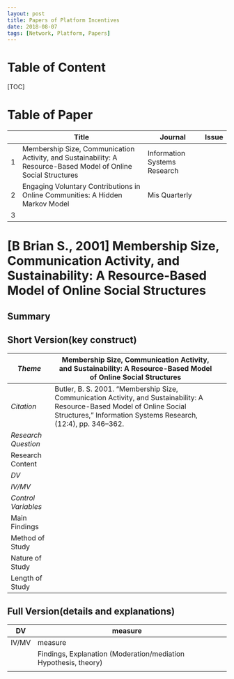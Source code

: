 ```yaml
---
layout: post
title: Papers of Platform Incentives
date: 2018-08-07
tags: [Network, Platform, Papers]
---
```


# Table of Content

[TOC]

# Table of Paper

|      | Title                                                        | Journal                      | Issue |
| :--- | ------------------------------------------------------------ | ---------------------------- | ----- |
| 1    | Membership Size, Communication Activity, and Sustainability: A Resource-Based Model of Online Social Structures | Information Systems Research |       |
| 2    | Engaging Voluntary Contributions in Online Communities: A Hidden Markov Model | Mis Quarterly                |       |
| 3    |                                                              |                              |       |

# [B Brian S., 2001] Membership Size, Communication Activity, and Sustainability: A Resource-Based Model of Online Social Structures

## Summary





## Short Version(key construct)

| *Theme*             | Membership Size, Communication Activity, and Sustainability: A Resource-Based Model of Online Social Structures |      |
| ------------------- | ------------------------------------------------------------ | ---- |
| *Citation*          | Butler, B. S. 2001. “Membership Size, Communication Activity, and Sustainability: A Resource-Based Model of Online Social Structures,” Information Systems Research, (12:4), pp. 346–362. |      |
| *Research Question* |                                                              |      |
| Research Content    |                                                              |      |
| *DV*                |                                                              |      |
| *IV/MV*             |                                                              |      |
| *Control Variables* |                                                              |      |
| Main Findings       |                                                              |      |
| Method of Study     |                                                              |      |
| Nature of Study     |                                                              |      |
| Length of Study     |                                                              |      |

## Full Version(details and explanations)

| DV    | measure                                                      |      |
| ----- | ------------------------------------------------------------ | ---- |
| IV/MV | measure                                                      |      |
|       | Findings, Explanation (Moderation/mediation Hypothesis, theory) |      |
|       |                                                              |      |


